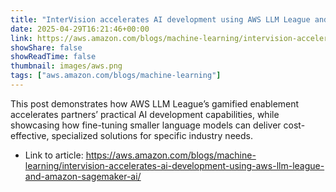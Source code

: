 ```yaml
---
title: "InterVision accelerates AI development using AWS LLM League and Amazon SageMaker AI"
date: 2025-04-29T16:21:46+00:00
link: https://aws.amazon.com/blogs/machine-learning/intervision-accelerates-ai-development-using-aws-llm-league-and-amazon-sagemaker-ai/
showShare: false
showReadTime: false
thumbnail: images/aws.png
tags: ["aws.amazon.com/blogs/machine-learning"]
---
```

This post demonstrates how AWS LLM League’s gamified enablement accelerates partners’ practical AI development capabilities, while showcasing how fine-tuning smaller language models can deliver cost-effective, specialized solutions for specific industry needs.

- Link to article: https://aws.amazon.com/blogs/machine-learning/intervision-accelerates-ai-development-using-aws-llm-league-and-amazon-sagemaker-ai/